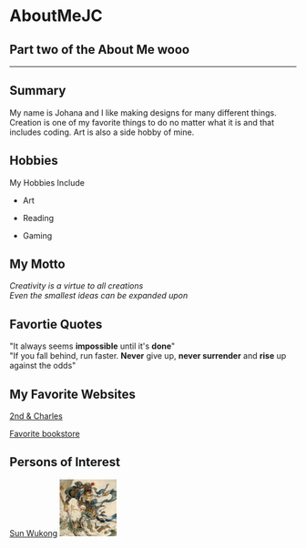 # AboutMeJC
Part two of the About Me wooo
---  
---  
## Summary

My name is Johana and I like making designs for many different things. Creation is one of my favorite things to do no matter what it is and that includes coding. Art is also a side hobby of mine. 

[Like really favorite book]:https://www.barnesandnoble.com/s/omniscient%20reader's%20viewpoint%20series

[1]: https://en.wikipedia.org/wiki/Sun_Wukong

Hobbies
- 

My Hobbies Include  

- Art
+ Reading
* Gaming


My Motto  
-  

*Creativity is a virtue to all creations*  
_Even the smallest ideas can be expanded upon_  


Favortie Quotes
-  

"It always seems __impossible__ until it's **done**"  
"If you fall behind, run faster. __Never__ give up, **never surrender** and __rise__ up against the odds"  

My Favorite Websites
- 

[2nd & Charles](https://www.2ndandcharles.com/)  

[Favorite bookstore][Like really favorite book]  

Persons of Interest
-  

[Sun Wukong][1] 
<kbd>
<img src="https://github.com/JCook28/AboutMeJC/blob/main/sunwukong.jpeg" height="100px" width="100px"></kbd>
